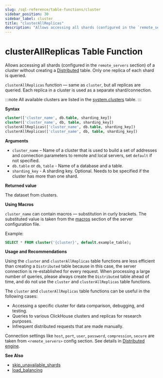 ```yaml
---
slug: /sql-reference/table-functions/cluster
sidebar_position: 30
sidebar_label: cluster
title: "clusterAllReplicas"
description: "Allows accessing all shards (configured in the `remote_servers` section) of a cluster without creating a Distributed table."
---
```


# clusterAllReplicas Table Function

Allows accessing all shards (configured in the `remote_servers` section) of a cluster without creating a [Distributed](../../engines/table-engines/special/distributed.md) table. Only one replica of each shard is queried.

`clusterAllReplicas` function — same as `cluster`, but all replicas are queried. Each replica in a cluster is used as a separate shard/connection.

:::note
All available clusters are listed in the [system.clusters](../../operations/system-tables/clusters.md) table.
:::

**Syntax**

``` sql
cluster(['cluster_name', db.table, sharding_key])
cluster(['cluster_name', db, table, sharding_key])
clusterAllReplicas(['cluster_name', db.table, sharding_key])
clusterAllReplicas(['cluster_name', db, table, sharding_key])
```
**Arguments**

- `cluster_name` – Name of a cluster that is used to build a set of addresses and connection parameters to remote and local servers, set `default` if not specified.
- `db.table` or `db`, `table` - Name of a database and a table.
- `sharding_key` - A sharding key. Optional. Needs to be specified if the cluster has more than one shard.

**Returned value**

The dataset from clusters.

**Using Macros**

`cluster_name` can contain macros — substitution in curly brackets. The substituted value is taken from the [macros](../../operations/server-configuration-parameters/settings.md#macros) section of the server configuration file.

Example:

```sql
SELECT * FROM cluster('{cluster}', default.example_table);
```

**Usage and Recommendations**

Using the `cluster` and `clusterAllReplicas` table functions are less efficient than creating a `Distributed` table because in this case, the server connection is re-established for every request. When processing a large number of queries, please always create the `Distributed` table ahead of time, and do not use the `cluster` and `clusterAllReplicas` table functions.

The `cluster` and `clusterAllReplicas` table functions can be useful in the following cases:

- Accessing a specific cluster for data comparison, debugging, and testing.
- Queries to various ClickHouse clusters and replicas for research purposes.
- Infrequent distributed requests that are made manually.

Connection settings like `host`, `port`, `user`, `password`, `compression`, `secure` are taken from `<remote_servers>` config section. See details in [Distributed engine](../../engines/table-engines/special/distributed.md).

**See Also**

- [skip_unavailable_shards](../../operations/settings/settings.md#skip_unavailable_shards)
- [load_balancing](../../operations/settings/settings.md#load_balancing)
